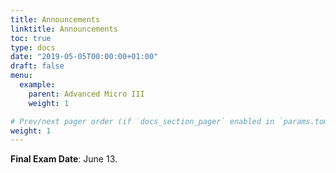 ```yaml
---
title: Announcements
linktitle: Announcements
toc: true
type: docs
date: "2019-05-05T00:00:00+01:00"
draft: false
menu:
  example:
    parent: Advanced Micro III
    weight: 1

# Prev/next pager order (if `docs_section_pager` enabled in `params.toml`)
weight: 1
---
```


**Final Exam Date**: June 13.